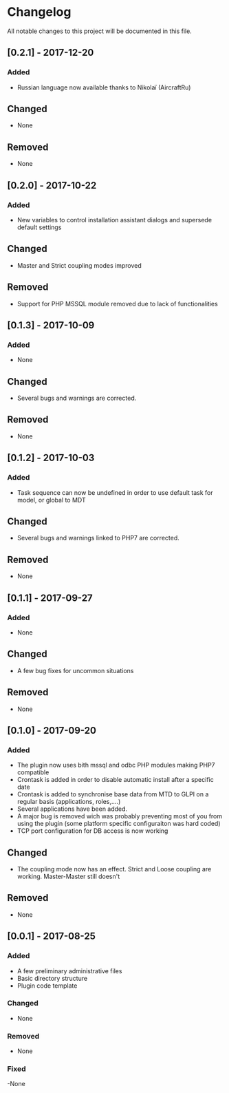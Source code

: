 # Changelog
All notable changes to this project will be documented in this file.

## [0.2.1] - 2017-12-20
### Added
 - Russian language now available thanks to Nikolaï (AircraftRu)

## Changed
 - None

## Removed
 - None


## [0.2.0] - 2017-10-22
### Added
 - New variables to control installation assistant dialogs and supersede default settings

## Changed
 - Master and Strict coupling modes improved

## Removed
 - Support for PHP MSSQL module removed due to lack of functionalities


## [0.1.3] - 2017-10-09
### Added
 - None

## Changed
 - Several bugs and warnings are corrected.

## Removed
 - None


## [0.1.2] - 2017-10-03
### Added
 - Task sequence can now be undefined in order to use default task for model, or global to MDT

## Changed
 - Several bugs and warnings linked to PHP7 are corrected.

## Removed
 - None


## [0.1.1] - 2017-09-27
### Added
 - None

## Changed
 - A few bug fixes for uncommon situations

## Removed
 - None


## [0.1.0] - 2017-09-20
### Added
 - The plugin now uses bith mssql and odbc PHP modules making PHP7 compatible 
 - Crontask is added in order to disable automatic install after a specific date
 - Crontask is added to synchronise base data from MTD to GLPI on a regular basis (applications, roles,....)
 - Several applications have been added.
 - A major bug is removed wich was probably preventing most of you from using the plugin (some platform specific configuraiton was hard coded)
 - TCP port configuration for DB access is now working

## Changed
 - The coupling mode now has an effect. Strict and Loose coupling are working. Master-Master still doesn't

## Removed
 - None


## [0.0.1] - 2017-08-25
### Added
 - A few preliminary administrative files
 - Basic directory structure
 - Plugin code template

### Changed
 - None

### Removed
 - None
### Fixed
 -None

